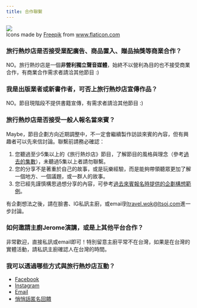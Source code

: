```yaml
---
title: 合作聯繫
---
```


<img class="flaticon" src="https://cdn-icons-png.flaticon.com/512/1534/1534959.png">
<div class="attribution">Icons made by <a href="https://www.flaticon.com/authors/freepik" title="Freepik">Freepik</a> from <a href="https://www.flaticon.com/" title="Flaticon">www.flaticon.com</a></div>

### 旅行熱炒店是否接受業配廣告、商品置入、贈品抽獎等商業合作？

NO。旅行熱炒店是一個**非營利獨立聲音媒體**，始終不以營利為目的也不接受商業合作，有商業合作需求者請洽其他節目 :)

### 我是出版業者或新書作者，可否上旅行熱炒店宣傳作品？

NO。節目現階段不提供書籍宣傳，有需求者請洽其他節目 :)

### 旅行熱炒店是否接受一般人報名當來賓？

Maybe，節目企劃方向近期調整中，不一定會繼續製作訪談來賓的內容，但有興趣者可以先來信討論。聯繫前請務必確認：

1. 您聽過至少5集以上的《旅行熱炒店》節目，了解節目的風格與理念（參考[過去的集數](/episodes)），未聽過5集以上者請勿聯繫。
2. 您的分享不是著重於自己的故事，或是玩樂經驗，而是能夠帶領聽眾更加了解一個地方、一個議題，或一群人的故事。
3. 您已經先謹慎構思過想分享的內容，可參考[過去來賓報名時提供的企劃構想範例](https://bit.ly/2Z82Pb1)。

有企劃想法之後，請在臉書、IG私訊主廚，或email到[travel.wok@ltsoj.com](mailto:travel.wok@ltsoj.com)進一步討論。

### 如何邀請主廚Jerome演講，或是上其他平台合作？

非常歡迎，直接私訊或email即可！特別留意主廚平常不在台灣，如果是在台灣的實體活動，請私訊主廚確認人在台灣的時間。

### 我可以透過哪些方式與旅行熱炒店互動？

* [Facebook](https://www.facebook.com/travel.wok)
* [Instagram](https://www.instagram.com/travel.wok)
* [Email](mailto:travel.wok@ltsoj.com)
* [悄悄話匿名回饋](https://forms.gle/4v9Xc5PJz4geQp7K7)